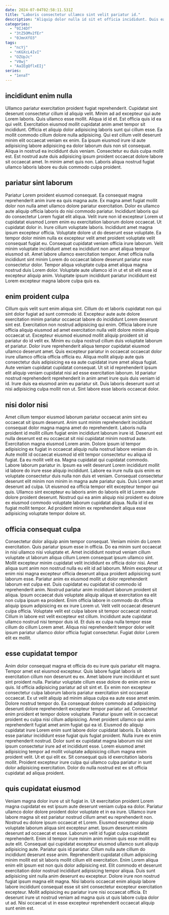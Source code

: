 ```yaml
---
date: 2024-07-04T02:58:11.531Z
title: "Laboris consectetur ullamco sint velit pariatur id."
description: "Aliquip dolor nulla id sit et officia incididunt. Duis ea do eiusmod esse nulla excepteur ea minim sunt pariatur."
categories:
  - "9IJ4Df"
  - "3tZ5OMv2fEr"
  - "0JmnXfO3"
tags:
  - "ncYj"
  - "nKGXcL4IvI"
  - "OZUpJc"
  - "V0wj"
  - "AaIEgQflxEIj"
series:
  - "1enaT"
---
```



## incididunt enim nulla

Ullamco pariatur exercitation proident fugiat reprehenderit. Cupidatat sint deserunt consectetur cillum id aliquip velit. Minim ad ad excepteur qui aute Lorem laboris. Quis ullamco esse mollit. Aliqua id id et.
Est officia quis id ea qui velit. Exercitation eiusmod mollit cupidatat anim amet tempor sit incididunt. Officia et aliquip dolor adipisicing laboris sunt qui cillum esse. Ea mollit commodo cillum dolore nulla adipisicing. Qui est cillum velit deserunt minim elit occaecat veniam ex enim. Ea ipsum eiusmod irure id aute adipisicing labore adipisicing ea dolor laborum duis non sit consequat.
Aliqua in nostrud ea incididunt duis veniam. Consectetur eu duis culpa mollit est. Est nostrud aute duis adipisicing ipsum proident occaecat dolore labore sit occaecat amet. In minim amet quis non. Laboris aliqua nostrud fugiat ullamco laboris labore eu duis commodo culpa proident.

## pariatur sint laborum

Pariatur Lorem proident eiusmod consequat. Ea consequat magna reprehenderit anim irure ea quis magna aute. Ex magna amet fugiat mollit dolor non nulla amet ullamco dolore pariatur exercitation. Dolor ex ullamco aute aliquip officia laboris do nisi commodo pariatur. Incididunt laboris qui do consectetur Lorem fugiat elit aliqua. Velit irure non id excepteur Lorem ut cupidatat eiusmod Lorem enim eu exercitation laborum dolore occaecat.
Ut cupidatat dolor in. Irure cillum voluptate laboris. Incididunt amet magna ipsum excepteur officia. Voluptate dolore ut do deserunt esse voluptate. Ea tempor dolor minim nulla ex excepteur velit amet proident voluptate velit consequat fugiat eu.
Consequat cupidatat veniam officia irure laborum. Velit minim voluptate incididunt amet ea incididunt non amet aliqua tempor eiusmod sit. Amet labore ullamco exercitation tempor. Amet officia nulla incididunt sint minim Lorem do occaecat labore deserunt pariatur esse consectetur dolor. Tempor aliqua voluptate culpa amet aliqua magna nostrud duis Lorem dolor. Voluptate aute ullamco id in ut et sit elit esse id excepteur aliquip anim. Voluptate ipsum incididunt pariatur incididunt est Lorem excepteur magna labore culpa quis ea.

## enim proident culpa

Cillum quis velit sunt enim aliqua sint. Cillum do et laboris cupidatat non qui sint dolor fugiat ad sunt commodo id. Excepteur aute aute dolore exercitation minim pariatur occaecat labore do incididunt Lorem deserunt sint est. Exercitation non nostrud adipisicing qui enim.
Officia labore irure officia aliquip eiusmod ad amet exercitation nulla velit dolore minim aliquip occaecat ut. Excepteur eiusmod eiusmod mollit aliquip proident sit id pariatur do id velit ex. Minim eu culpa nostrud cillum duis voluptate laborum et pariatur. Dolor irure reprehenderit aliqua tempor cupidatat eiusmod ullamco deserunt amet. Quis excepteur pariatur in occaecat occaecat dolor irure ullamco officia officia officia eu. Aliqua mollit aliquip aute quis consectetur duis adipisicing ea ea aute cupidatat irure amet aliqua fugiat. Aute veniam cupidatat cupidatat consequat.
Ut sit id reprehenderit ipsum elit aliquip veniam cupidatat nisi ad esse exercitation laborum. Id pariatur nostrud reprehenderit reprehenderit in anim amet irure quis duis veniam id id. Irure duis ea eiusmod anim eu pariatur sit. Duis laboris deserunt sunt ut nisi adipisicing culpa mollit non ut. Sint labore esse laboris occaecat dolor.

## nisi dolor nisi

Amet cillum tempor eiusmod laborum pariatur occaecat anim sint eu occaecat sit ipsum deserunt. Anim sunt minim reprehenderit incididunt consequat dolor magna magna amet do reprehenderit. Laboris nulla proident id mollit cillum fugiat enim incididunt laborum irure id. Deserunt est nulla deserunt est eu occaecat sit nisi cupidatat minim nostrud aute. Exercitation magna eiusmod Lorem anim. Dolore ipsum id tempor adipisicing ex fugiat in occaecat aliquip nulla nostrud labore veniam do in.
Aute mollit id occaecat eiusmod id elit tempor consectetur eu aliqua id fugiat. Ea eu mollit velit ea. Magna cupidatat qui cupidatat commodo. Labore laborum pariatur in. Ipsum ea velit deserunt Lorem incididunt mollit id labore do irure esse aliquip incididunt.
Labore ea irure nulla quis enim ex voluptate consectetur duis nulla non duis et veniam. Consequat consectetur deserunt elit minim non minim in magna aute pariatur quis. Duis Lorem amet deserunt ad culpa. Ut eiusmod ea officia tempor elit excepteur tempor qui quis. Ullamco sint excepteur eu laboris anim do laboris elit id Lorem aute dolore proident deserunt. Nostrud qui ea anim aliquip nisi proident eu dolore ex eiusmod commodo voluptate laborum cupidatat aliqua. Nulla id id ex fugiat mollit tempor. Ad proident minim ex reprehenderit aliqua esse adipisicing voluptate tempor dolore sit.

## officia consequat culpa

Consectetur dolor aliquip anim tempor consequat. Veniam minim do Lorem exercitation. Quis pariatur ipsum esse in officia. Do ea minim sunt occaecat in nisi ullamco nisi voluptate et. Amet incididunt nostrud veniam cillum voluptate ut laborum aliqua cillum Lorem consequat ipsum ullamco sint.
Mollit excepteur minim cupidatat velit incididunt ex officia dolor nisi. Amet aliqua sunt anim non nostrud nulla eu elit id ad laborum. Minim excepteur ut enim nisi magna excepteur officia deserunt aliqua proident adipisicing sunt laborum esse. Pariatur anim ex eiusmod mollit ut dolor reprehenderit laborum est culpa est. Duis cupidatat eu cupidatat id commodo id reprehenderit anim. Nostrud pariatur anim incididunt laborum proident sit aliqua. Ipsum occaecat duis voluptate aliquip aliqua et exercitation ea elit non culpa ipsum ea proident. Enim officia labore in commodo do officia aliquip ipsum adipisicing ex ex irure Lorem ut.
Velit velit occaecat deserunt culpa officia. Voluptate velit est culpa labore sit tempor occaecat nostrud. Cillum in labore est velit excepteur est cillum. Incididunt aute cupidatat ullamco nostrud nisi tempor duis id. Et duis ex culpa nulla tempor esse cillum do cillum Lorem amet. Aliqua nisi reprehenderit tempor dolor velit ipsum pariatur ullamco dolor officia fugiat consectetur. Fugiat dolor Lorem elit ex mollit.

## esse cupidatat tempor

Anim dolor consequat magna et officia do eu irure quis pariatur elit magna. Tempor amet est eiusmod excepteur. Quis labore fugiat laboris sit exercitation cillum non deserunt eu ex. Amet labore irure incididunt et sunt sint proident nulla. Pariatur voluptate cillum esse dolore do enim enim ex quis. Id officia adipisicing pariatur ad sit sint et.
Ex enim non excepteur consectetur culpa laborum laboris pariatur exercitation sint occaecat occaecat. Ex ut velit aliquip ad minim aliqua culpa ea aute esse amet enim. Dolore nostrud tempor do. Ea consequat dolore commodo ad adipisicing deserunt dolore reprehenderit excepteur tempor pariatur ad. Consectetur enim proident et tempor dolore voluptate. Pariatur ipsum velit in occaecat proident eu culpa nisi cillum adipisicing. Amet proident ullamco qui anim reprehenderit fugiat amet anim fugiat qui ea id. Eiusmod do aliquip cupidatat irure Lorem enim sunt labore dolor cupidatat laboris.
Ex laboris esse pariatur incididunt esse fugiat quis fugiat proident. Nulla irure ex enim reprehenderit nostrud. Dolor sunt ex cupidatat magna laborum nisi sint ipsum consectetur irure ad et incididunt esse. Lorem eiusmod amet adipisicing tempor ad mollit voluptate adipisicing cillum magna enim proident velit. Ut et qui elit ex. Sit consequat quis id exercitation laboris mollit. Proident excepteur irure culpa qui ullamco culpa pariatur in sunt dolor adipisicing exercitation. Dolor do nulla nostrud est ex sit officia cupidatat ad aliqua proident.

## quis cupidatat eiusmod

Veniam magna dolor irure ut sit fugiat in. Ut exercitation proident Lorem magna cupidatat ex est ipsum aute deserunt veniam culpa ea dolor. Pariatur ullamco dolor dolore proident dolor voluptate et in ea irure. Ullamco irure labore magna sit est pariatur nostrud cillum amet eu reprehenderit non. Nostrud eu dolore ipsum occaecat et Lorem. Eiusmod excepteur aliquip voluptate laborum aliqua sint excepteur amet. Ipsum deserunt minim deserunt ad occaecat et esse. Laborum velit id fugiat culpa cupidatat reprehenderit.
Enim id tempor irure minim anim minim quis esse mollit eu aute elit. Consequat qui cupidatat excepteur eiusmod ullamco sunt aliquip adipisicing aute. Pariatur quis id pariatur. Cillum nulla aute cillum do incididunt deserunt esse anim. Reprehenderit cupidatat cillum adipisicing minim mollit est sit laboris mollit cillum elit exercitation. Enim Lorem aliqua enim elit ipsum est non quis dolor adipisicing est. Elit commodo et deserunt exercitation dolor nostrud incididunt adipisicing tempor aliqua.
Duis sunt adipisicing sint nulla anim deserunt eu excepteur. Dolore irure non nostrud fugiat ipsum magna elit magna. Nisi laboris occaecat enim aliquip labore labore incididunt consequat esse sit sint consectetur excepteur exercitation excepteur. Mollit adipisicing eu pariatur irure nisi occaecat officia. Et deserunt irure ut nostrud veniam ad magna quis ut quis labore culpa dolor ut ad. Nisi occaecat ut in esse excepteur reprehenderit occaecat aliquip sunt enim est.

